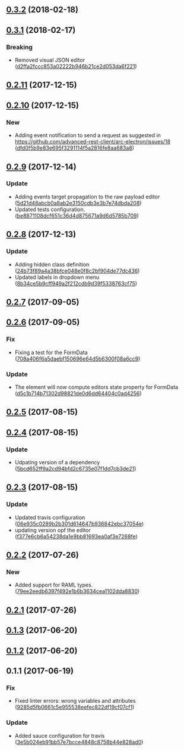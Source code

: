 <a name="0.3.2"></a>
## [0.3.2](https://github.com/advanced-rest-client/payload-editor/compare/0.3.1...0.3.2) (2018-02-18)




<a name="0.3.1"></a>
## [0.3.1](https://github.com/advanced-rest-client/payload-editor/compare/0.2.11...0.3.1) (2018-02-17)


### Breaking

* Removed visual JSON editor ([d2ffa2fccc853a02222b946b21ce2d053da6f221](https://github.com/advanced-rest-client/payload-editor/commit/d2ffa2fccc853a02222b946b21ce2d053da6f221))



<a name="0.2.11"></a>
## [0.2.11](https://github.com/advanced-rest-client/payload-editor/compare/0.2.10...0.2.11) (2017-12-15)




<a name="0.2.10"></a>
## [0.2.10](https://github.com/advanced-rest-client/payload-editor/compare/0.2.9...0.2.10) (2017-12-15)


### New

* Adding event notification to send a request as suggested in https://github.com/advanced-rest-client/arc-electron/issues/18 ([dfd0f5b9e83e695f3291114f5a2816fe8aa683a8](https://github.com/advanced-rest-client/payload-editor/commit/dfd0f5b9e83e695f3291114f5a2816fe8aa683a8))



<a name="0.2.9"></a>
## [0.2.9](https://github.com/advanced-rest-client/payload-editor/compare/0.2.8...0.2.9) (2017-12-14)


### Update

* Adding events target propagation to the raw payload editor ([5d21d48abcb0a8ab2e3150cdb3e3b7e74dbda208](https://github.com/advanced-rest-client/payload-editor/commit/5d21d48abcb0a8ab2e3150cdb3e3b7e74dbda208))
* Updated tests configuration. ([be8871108dcf651c36d4d875671a9d6d5785b709](https://github.com/advanced-rest-client/payload-editor/commit/be8871108dcf651c36d4d875671a9d6d5785b709))



<a name="0.2.8"></a>
## [0.2.8](https://github.com/advanced-rest-client/payload-editor/compare/0.2.6...0.2.8) (2017-12-13)


### Update

* Adding hidden class definition ([24b73f89a4a38bfce048e0f8c2bf904de77dc436](https://github.com/advanced-rest-client/payload-editor/commit/24b73f89a4a38bfce048e0f8c2bf904de77dc436))
* Updated labels in dropdown menu ([8b34ce5b9cff949a2f212cdb9d39f5338763cf75](https://github.com/advanced-rest-client/payload-editor/commit/8b34ce5b9cff949a2f212cdb9d39f5338763cf75))



<a name="0.2.7"></a>
## [0.2.7](https://github.com/advanced-rest-client/payload-editor/compare/0.2.6...0.2.7) (2017-09-05)




<a name="0.2.6"></a>
## [0.2.6](https://github.com/advanced-rest-client/payload-editor/compare/0.2.5...0.2.6) (2017-09-05)


### Fix

* Fixing a test for the FormData ([708a406f6a5daebf150696e64d5b6300f08a6cc9](https://github.com/advanced-rest-client/payload-editor/commit/708a406f6a5daebf150696e64d5b6300f08a6cc9))

### Update

* The element will now compute editors state property for FormData ([d5c1b714b71302d98821de0d6dd64404c0ad4256](https://github.com/advanced-rest-client/payload-editor/commit/d5c1b714b71302d98821de0d6dd64404c0ad4256))



<a name="0.2.5"></a>
## [0.2.5](https://github.com/advanced-rest-client/payload-editor/compare/0.2.4...0.2.5) (2017-08-15)




<a name="0.2.4"></a>
## [0.2.4](https://github.com/advanced-rest-client/payload-editor/compare/0.2.3...0.2.4) (2017-08-15)


### Update

* Udpating version of a dependency ([5bcd652ff9a2cd94bfd2c6735e07f1dd7cb3de21](https://github.com/advanced-rest-client/payload-editor/commit/5bcd652ff9a2cd94bfd2c6735e07f1dd7cb3de21))



<a name="0.2.3"></a>
## [0.2.3](https://github.com/advanced-rest-client/payload-editor/compare/0.2.2...0.2.3) (2017-08-15)


### Update

* Updated travis configuration ([06e935c0289b2b301d614647b936842ebc37054e](https://github.com/advanced-rest-client/payload-editor/commit/06e935c0289b2b301d614647b936842ebc37054e))
* updating version opf the editor ([f377e6cb6a54238da1e9bb81693ea0af3e7268fe](https://github.com/advanced-rest-client/payload-editor/commit/f377e6cb6a54238da1e9bb81693ea0af3e7268fe))



<a name="0.2.2"></a>
## [0.2.2](https://github.com/advanced-rest-client/payload-editor/compare/0.2.1...0.2.2) (2017-07-26)


### New

* Added support for RAML types. ([79ee2eedb6397f492e1b6b3634cea1102dda8830](https://github.com/advanced-rest-client/payload-editor/commit/79ee2eedb6397f492e1b6b3634cea1102dda8830))



<a name="0.2.1"></a>
## [0.2.1](https://github.com/advanced-rest-client/payload-editor/compare/0.1.3...0.2.1) (2017-07-26)




<a name="0.1.3"></a>
## [0.1.3](https://github.com/advanced-rest-client/payload-editor/compare/0.1.2...v0.1.3) (2017-06-20)




<a name="0.1.2"></a>
## [0.1.2](https://github.com/advanced-rest-client/payload-editor/compare/0.1.1...v0.1.2) (2017-06-20)




<a name="0.1.1"></a>
## 0.1.1 (2017-06-19)


### Fix

* Fixed linter errors: wrong variables and attributes ([9285d5fb0661c5e955538eefec822df19cf07cf1](https://github.com/advanced-rest-client/payload-editor/commit/9285d5fb0661c5e955538eefec822df19cf07cf1))

### Update

* Added sauce configuration for travis ([3e5b024eb91bb57e7bcce4848c8758b44e828ad0](https://github.com/advanced-rest-client/payload-editor/commit/3e5b024eb91bb57e7bcce4848c8758b44e828ad0))



